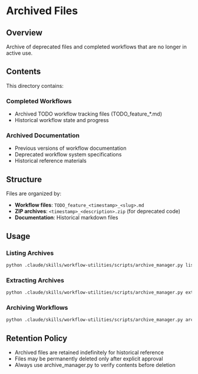 # Archived Files

## Overview

Archive of deprecated files and completed workflows that are no longer in active use.

## Contents

This directory contains:

### Completed Workflows
- Archived TODO workflow tracking files (TODO_feature_*.md)
- Historical workflow state and progress

### Archived Documentation
- Previous versions of workflow documentation
- Deprecated workflow system specifications
- Historical reference materials

## Structure

Files are organized by:
- **Workflow files**: `TODO_feature_<timestamp>_<slug>.md`
- **ZIP archives**: `<timestamp>_<description>.zip` (for deprecated code)
- **Documentation**: Historical markdown files

## Usage

### Listing Archives
```bash
python .claude/skills/workflow-utilities/scripts/archive_manager.py list
```

### Extracting Archives
```bash
python .claude/skills/workflow-utilities/scripts/archive_manager.py extract ARCHIVED/<file>.zip output/
```

### Archiving Workflows
```bash
python .claude/skills/workflow-utilities/scripts/archive_manager.py archive TODO_feature_*.md
```

## Retention Policy

- Archived files are retained indefinitely for historical reference
- Files may be permanently deleted only after explicit approval
- Always use archive_manager.py to verify contents before deletion
